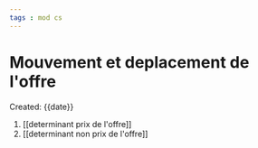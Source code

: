 ```yaml
---
tags : mod cs
---
```

# Mouvement et deplacement de l'offre
Created: {{date}}

1. [[determinant prix de l'offre]] 
2. [[determinant non prix de l'offre]] 
